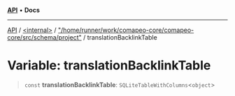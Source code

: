 [**API**](../../../../README.md) • **Docs**

***

[API](../../../../README.md) / [\<internal\>](../../../README.md) / ["/home/runner/work/comapeo-core/comapeo-core/src/schema/project"](../README.md) / translationBacklinkTable

# Variable: translationBacklinkTable

> `const` **translationBacklinkTable**: `SQLiteTableWithColumns`\<`object`\>
